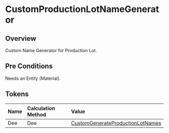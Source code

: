 # CustomProductionLotNameGenerator

## Overview

Custom Name Generator for Production Lot.

## Pre Conditions

Needs an Entity (Material).

## Tokens

| Name | Calculation Method | Value |
| :--- | :----------------- | :---- |
| Dee  | Dee | [CustomGenerateProductionLotNames](/cmf.custom.help/cmf.custom.help.techspec>cmf.custom.help.artifacts>cmf.custom.help.deeactions>CustomGenerateProductionLotNames) |

